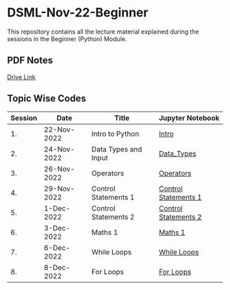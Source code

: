 # DSML-Nov-22-Beginner

This repository contains all the lecture material explained during the sessions in the Beginner (Python) Module.

## PDF Notes
[Drive Link](https://drive.google.com/drive/folders/1Ma2U8X_puh00A2XKMn3yxuxZ47lDybxa?usp=sharing)

## Topic Wise Codes
| Session | Date | Title | Jupyter Notebook |
|---------|----- | -------|-------------|
| 1. | 22-Nov-2022 | Intro to Python | [Intro](Week_1/Intro.ipynb) |
| 2. | 24-Nov-2022 | Data Types and Input | [Data_Types](Week_1/L1_Data_Type.ipynb) |
| 3. | 26-Nov-2022 | Operators | [Operators](Week_1/Operators.ipynb) |
| 4. | 29-Nov-2022 | Control Statements 1 | [Control Statements 1](Week_2/Control_Statements_1.ipynb) |
| 5. | 1-Dec-2022 | Control Statements 2 | [Control Statements 2](Week_2/Control_Statements_2.ipynb) |
| 6. | 3-Dec-2022 | Maths 1 | [Maths 1](Week_2/Maths.ipynb) |
| 7. | 6-Dec-2022 | While Loops | [While Loops](Week_3/Iteration_1_While_Loops.ipynb) |
| 8. | 8-Dec-2022 | For Loops | [For Loops](Week_3/For_Loops.ipynb) |